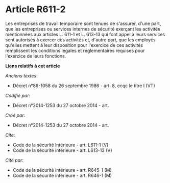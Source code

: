 # Article R611-2

Les entreprises de travail temporaire sont tenues de s'assurer, d'une part, que les entreprises ou services internes de
sécurité exerçant les activités mentionnées aux articles L. 611-1 et L. 613-13 qui font appel à leurs services sont autorisés
à exercer ces activités et, d'autre part, que les employés qu'elles mettent à leur disposition pour l'exercice de ces
activités remplissent les conditions légales et réglementaires requises pour l'exercice de leurs fonctions.

**Liens relatifs à cet article**

_Anciens textes_:

  - Décret n°86-1058 du 26 septembre 1986 - art. 8, ecqc le titre I (VT)

_Codifié par_:

  - Décret n°2014-1253 du 27 octobre 2014 - art.

_Créé par_:

  - Décret n°2014-1253 du 27 octobre 2014 - art.

_Cite_:

  - Code de la sécurité intérieure - art. L611-1 (V)
  - Code de la sécurité intérieure - art. L613-13 (V)

_Cité par_:

  - Code de la sécurité intérieure - art. R645-1 (M)
  - Code de la sécurité intérieure - art. R646-1 (M)
